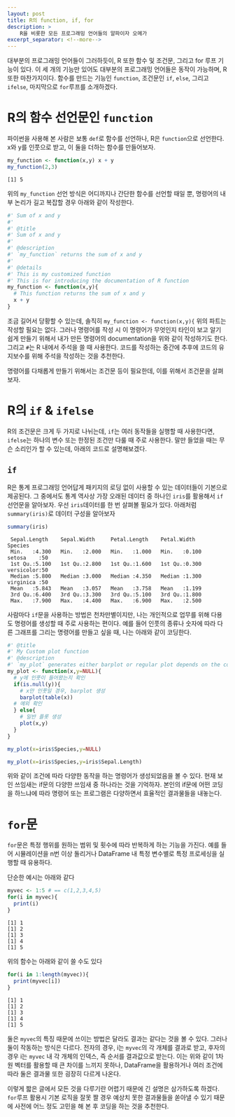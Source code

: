 ```yaml
---
layout: post
title: R의 function, if, for
description: >
    R을 비롯한 모든 프로그래밍 언어들의 알파이자 오메가
excerpt_separator: <!--more-->
---
```



<!--more-->
대부분의 프로그래밍 언어들이 그러하듯이, R 또한 함수 및 조건문, 그리고 for 루프 기능이 있다. 이 세 개의 기능만 있어도 대부분의 프로그래밍 언어들은 동작이 가능하며, R 또한 마찬가지이다. 함수를 만드는 기능인 `function`, 조건문인 `if`, `else`, 그리고 `ifelse`, 마지막으로 `for`루프를 소개하겠다.

# R의 함수 선언문인 `function`

파이썬을 사용해 본 사람은 보통 `def`로 함수를 선언하나, R은 `function`으로 선언한다. x와 y를 인풋으로 받고, 이 둘을 더하는 함수를 만들어보자.

```r
my_function <- function(x,y) x + y
my_function(2,3)
```
```
[1] 5
```

위의 `my_function` 선언 방식은 어디까지나 간단한 함수를 선언할 때일 뿐, 명령어의 내부 논리가 길고 복잡할 경우 아래와 같이 작성한다.
```R
#' Sum of x and y
#' 
#' @title
#' Sum of x and y
#' 
#' @description
#' `my_function` returns the sum of x and y
#' 
#' @details
#' This is my customized function
#' This is for introducing the documentation of R function
my_function <- function(x,y){
  # This function returns the sum of x and y
  x + y
}
```
조금 길어서 당황할 수 있는데, 솔직히 `my_function <- function(x,y){` 위의 파트는 작성할 필요는 없다. 그러나 명령어를 작성 시 이 명령어가 무엇인지 타인이 보고 알기 쉽게 만들기 위해서 내가 만든 명령어의 documentation을 위와 같이 작성하기도 한다. 그리고 `#`는 R 내에서 주석을 쓸 때 사용한다. 코드를 작성하는 중간에 추후에 코드의 유지보수를 위해 주석을 작성하는 것을 추천한다.

명령어를 다채롭게 만들기 위해서는 조건문 등이 필요한데, 이를 위해서 조건문을 살펴보자.

# R의 `if` & `ifelse`

R의 조건문은 크게 두 가지로 나뉘는데, `if`는 여러 동작들을 실행할 때 사용한다면, `ifelse`는 하나의 변수 또는 한정된 조건만 다룰 때 주로 사용한다. 말만 들었을 때는 무슨 소리인가 할 수 있는데, 아래의 코드로 설명해보겠다.

## `if`

R은 통계 프로그래밍 언어답게 패키지의 로딩 없이 사용할 수 있는 데이터들이 기본으로 제공된다. 그 중에서도 통계 역사상 가장 오래된 데이터 중 하나인 `iris`를 활용해서 `if` 선언문을 알아보자. 우선 `iris`데이터를 한 번 살펴볼 필요가 있다. 아래처럼 `summary(iris)`로 데이터 구성을 알아보자
```R
summary(iris)
```
```
 Sepal.Length    Sepal.Width     Petal.Length    Petal.Width          Species  
 Min.   :4.300   Min.   :2.000   Min.   :1.000   Min.   :0.100   setosa    :50  
 1st Qu.:5.100   1st Qu.:2.800   1st Qu.:1.600   1st Qu.:0.300   versicolor:50  
 Median :5.800   Median :3.000   Median :4.350   Median :1.300   virginica :50  
 Mean   :5.843   Mean   :3.057   Mean   :3.758   Mean   :1.199                  
 3rd Qu.:6.400   3rd Qu.:3.300   3rd Qu.:5.100   3rd Qu.:1.800                  
 Max.   :7.900   Max.   :4.400   Max.   :6.900   Max.   :2.500                  
```

사람마다 `if`문을 사용하는 방법은 천차만별이지만, 나는 개인적으로 업무를 위해 다용도 명령어를 생성할 때 주로 사용하는 편이다. 예를 들어 인풋의 종류나 숫자에 따라 다른 그래프를 그리는 명령어를 만들고 싶을 때, 나는 아래와 같이 코딩한다.

```r
#' @title
#' My Custom plot function
#' @description
#' `my_plot` generates either barplot or regular plot depends on the composition of input
my_plot <- function(x,y=NULL){
  # y에 인풋이 들어왔는지 확인
  if(is.null(y)){ 
    # x만 인풋일 경우, barplot 생성
    barplot(table(x)) 
  # 예외 확인
  } else{ 
    # 일반 플롯 생성
    plot(x,y)
  }
}
```
```R
my_plot(x=iris$Species,y=NULL)
```

```R
my_plot(x=iris$Species,y=iris$Sepal.Length)
```

위와 같이 조건에 따라 다양한 동작을 하는 명령어가 생성되었음을 볼 수 있다. 현재 보인 쓰임새는 if문의 다양한 쓰임새 중 하나라는 것을 기억하자. 본인의 if문에 어떤 코딩을 하느냐에 따라 명령어 또는 프로그램은 다양하면서 효율적인 결과물들을 내놓는다.

# `for`문

`for`문은 특정 행위를 원하는 범위 및 횟수에 따라 반복하게 하는 기능을 가진다. 예를 들어 시뮬레이션을 n번 이상 돌리거나 DataFrame 내 특정 변수별로 특정 프로세싱을 실행할 때 유용하다.

단순한 예시는 아래와 같다
```R
myvec <- 1:5 # == c(1,2,3,4,5)
for(i in myvec){
  print(i)
}
```
```
[1] 1
[1] 2
[1] 3
[1] 4
[1] 5
```
위의 함수는 아래와 같이 쓸 수도 있다
```R
for(i in 1:length(myvec)){
  print(myvec[i])
}
```
```
[1] 1
[1] 2
[1] 3
[1] 4
[1] 5
```
둘은 `myvec`의 특징 때문에 쓰이는 방법은 달라도 결과는 같다는 것을 볼 수 있다. 그러나 둘이 작동하는 방식은 다르다. 전자의 경우, i는 `myvec`의 각 개체를 결과로 받고, 후자의 경우 i는 `myvec` 내 각 개체의 인덱스, 즉 순서를 결과값으로 받는다. 이는 위와 같이 1차원 벡터를 활용할 때 큰 차이를 느끼지 못하나, DataFrame을 활용하거나 여러 조건에 따라 둘은 결과물 또한 굉장히 다르게 나온다.

이렇게 짧은 글에서 모든 것을 다루기란 어렵기 때문에 긴 설명은 삼가하도록 하겠다. `for`루프 활용시 기본 로직을 잘못 짤 경우 예상치 못한 결과물들을 쏟아낼 수 있기 때문에 사전에 어느 정도 고민을 해 본 후 코딩을 하는 것을 추천한다.
